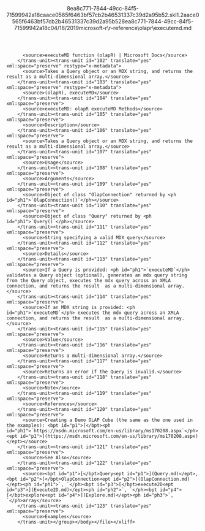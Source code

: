 <?xml version="1.0"?><xliff version="1.2" xmlns="urn:oasis:names:tc:xliff:document:1.2" xmlns:xsi="http://www.w3.org/2001/XMLSchema-instance" xsi:schemaLocation="urn:oasis:names:tc:xliff:document:1.2 xliff-core-1.2-transitional.xsd"><file datatype="xml" original="executemd.md" source-language="en-US" target-language="en-US"><header><tool tool-id="mdxliff" tool-name="mdxliff" tool-version="1.0-d1654b2" tool-company="Microsoft" /><xliffext:skl_file_name xmlns:xliffext="urn:microsoft:content:schema:xliffextensions">8ea8c771-7844-49cc-84f5-71599942a18caace0565f6463bf57cb2b46531337c39d2a95b52.skl</xliffext:skl_file_name><xliffext:version xmlns:xliffext="urn:microsoft:content:schema:xliffextensions">1.2</xliffext:version><xliffext:ms.openlocfilehash xmlns:xliffext="urn:microsoft:content:schema:xliffextensions">aace0565f6463bf57cb2b46531337c39d2a95b52</xliffext:ms.openlocfilehash><xliffext:ms.sourcegitcommit xmlns:xliffext="urn:microsoft:content:schema:xliffextensions">8ea8c771-7844-49cc-84f5-71599942a18c</xliffext:ms.sourcegitcommit><xliffext:ms.lasthandoff xmlns:xliffext="urn:microsoft:content:schema:xliffextensions">04/18/2019</xliffext:ms.lasthandoff><xliffext:ms.openlocfilepath xmlns:xliffext="urn:microsoft:content:schema:xliffextensions">microsoft-r\r-reference\olapr\executemd.md</xliffext:ms.openlocfilepath></header><body><group id="content" extype="content"><trans-unit id="101" translate="yes" xml:space="preserve" restype="x-metadata">
          <source>executeMD function (olapR) | Microsoft Docs</source>
        </trans-unit><trans-unit id="102" translate="yes" xml:space="preserve" restype="x-metadata">
          <source>Takes a Query object or an MDX string, and returns the result as a multi-dimensional array.</source>
        </trans-unit><trans-unit id="103" translate="yes" xml:space="preserve" restype="x-metadata">
          <source>(olapR), executeMD</source>
        </trans-unit><trans-unit id="104" translate="yes" xml:space="preserve">
          <source>executeMD: olapR executeMD Methods</source>
        </trans-unit><trans-unit id="105" translate="yes" xml:space="preserve">
          <source>Description</source>
        </trans-unit><trans-unit id="106" translate="yes" xml:space="preserve">
          <source>Takes a Query object or an MDX string, and returns the result as a multi-dimensional array.</source>
        </trans-unit><trans-unit id="107" translate="yes" xml:space="preserve">
          <source>Usage</source>
        </trans-unit><trans-unit id="108" translate="yes" xml:space="preserve">
          <source>Arguments</source>
        </trans-unit><trans-unit id="109" translate="yes" xml:space="preserve">
          <source>Object of class "OlapConnection" returned by <ph id="ph1">`OlapConnection()`</ph></source>
        </trans-unit><trans-unit id="110" translate="yes" xml:space="preserve">
          <source>Object of class "Query" returned by <ph id="ph1">`Query()`</ph></source>
        </trans-unit><trans-unit id="111" translate="yes" xml:space="preserve">
          <source>String specifying a valid MDX query</source>
        </trans-unit><trans-unit id="112" translate="yes" xml:space="preserve">
          <source>Details</source>
        </trans-unit><trans-unit id="113" translate="yes" xml:space="preserve">
          <source>If a Query is provided: <ph id="ph1">`executeMD`</ph> validates a Query object (optional), generates an mdx query string from the Query object, executes the mdx query across an XMLA connection, and returns the result  as a multi-dimensional array.</source>
        </trans-unit><trans-unit id="114" translate="yes" xml:space="preserve">
          <source>If an MDX string is provided: <ph id="ph1">`executeMD`</ph> executes the mdx query across an XMLA connection, and returns the result  as a multi-dimensional array.</source>
        </trans-unit><trans-unit id="115" translate="yes" xml:space="preserve">
          <source>Value</source>
        </trans-unit><trans-unit id="116" translate="yes" xml:space="preserve">
          <source>Returns a multi-dimensional array.</source>
        </trans-unit><trans-unit id="117" translate="yes" xml:space="preserve">
          <source>Returns an error if the Query is invalid.</source>
        </trans-unit><trans-unit id="118" translate="yes" xml:space="preserve">
          <source>Note</source>
        </trans-unit><trans-unit id="119" translate="yes" xml:space="preserve">
          <source>References</source>
        </trans-unit><trans-unit id="120" translate="yes" xml:space="preserve">
          <source>Creating a Demo OLAP Cube (the same as the one used in the examples): <bpt id="p1">[</bpt><ph id="ph1">`https://msdn.microsoft.com/en-us/library/ms170208.aspx`</ph><ept id="p1">](https://msdn.microsoft.com/en-us/library/ms170208.aspx)</ept></source>
        </trans-unit><trans-unit id="121" translate="yes" xml:space="preserve">
          <source>See Also</source>
        </trans-unit><trans-unit id="122" translate="yes" xml:space="preserve">
          <source><bpt id="p1">[</bpt>Query<ept id="p1">](Query.md)</ept>, <bpt id="p2">[</bpt>OlapConnection<ept id="p2">](OlapConnection.md)</ept><ph id="ph1">`, `</ph><bpt id="p3">[</bpt>execute2D<ept id="p3">](Execute2D.md)</ept><ph id="ph2">`, `</ph><bpt id="p4">[</bpt>explore<ept id="p4">](Explore.md)</ept><ph id="ph3">`, `</ph>array</source>
        </trans-unit><trans-unit id="123" translate="yes" xml:space="preserve">
          <source>Examples</source>
        </trans-unit></group></body></file></xliff>
